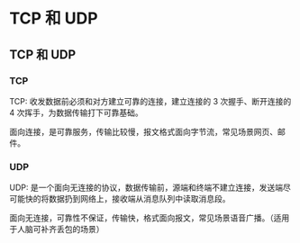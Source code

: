 # TCP 和 UDP

## TCP 和 UDP

### TCP

TCP: 收发数据前必须和对方建立可靠的连接，建立连接的 3 次握手、断开连接的 4 次挥手，为数据传输打下可靠基础。

面向连接，是可靠服务，传输比较慢，报文格式面向字节流，常见场景网页、邮件。

### UDP

UDP: 是一个面向无连接的协议，数据传输前，源端和终端不建立连接，发送端尽可能快的将数据扔到网络上，接收端从消息队列中读取消息段。

面向无连接，可靠性不保证，传输快，格式面向报文，常见场景语音广播。（适用于人脑可补齐丢包的场景）

